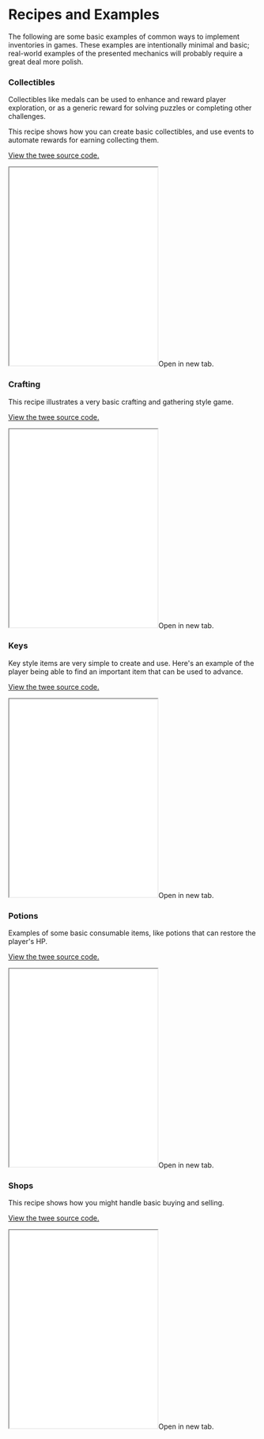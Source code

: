 # Recipes and Examples

The following are some basic examples of common ways to implement inventories in games. These examples are intentionally minimal and basic; real-world examples of the presented mechanics will probably require a great deal more polish.

### Collectibles

Collectibles like medals can be used to enhance and reward player exploration, or as a generic reward for solving puzzles or completing other challenges.

This recipe shows how you can create basic collectibles, and use events to automate rewards for earning collecting them.

[View the twee source code.](recipes/collectibles/index.twee ":ignore")

<div class="sc-frame"><iframe height="400px" src="recipes/collectibles.html"></iframe><span title="Open in new tab">Open in new tab.</span></div>

### Crafting

This recipe illustrates a very basic crafting and gathering style game.

[View the twee source code.](recipes/crafting/index.twee ":ignore")

<div class="sc-frame"><iframe height="400px" src="recipes/crafting.html"></iframe><span title="Open in new tab">Open in new tab.</span></div>

### Keys

Key style items are very simple to create and use. Here's an example of the player being able to find an important item that can be used to advance.

[View the twee source code.](recipes/keys/index.twee ":ignore")

<div class="sc-frame"><iframe height="400px" src="recipes/keys.html"></iframe><span title="Open in new tab">Open in new tab.</span></div>

### Potions

Examples of some basic consumable items, like potions that can restore the player's HP.

[View the twee source code.](recipes/potions/index.twee ":ignore")

<div class="sc-frame"><iframe height="400px" src="recipes/potions.html"></iframe><span title="Open in new tab">Open in new tab.</span></div>

### Shops

This recipe shows how you might handle basic buying and selling.

[View the twee source code.](recipes/shop/index.twee ":ignore")

<div class="sc-frame"><iframe height="400px" src="recipes/shop.html"></iframe><span title="Open in new tab">Open in new tab.</span></div>